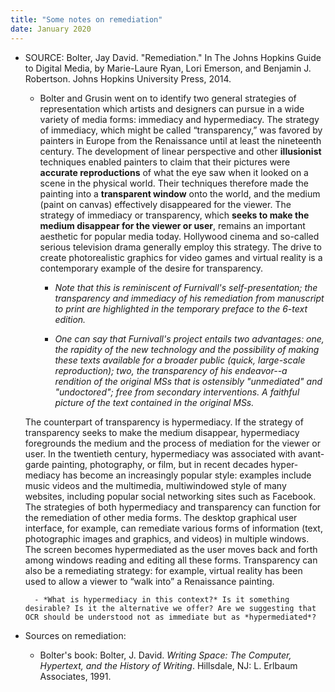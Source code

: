 ```yaml
---
title: "Some notes on remediation"
date: January 2020
---
```


- SOURCE: Bolter, Jay David. "Remediation." In The Johns Hopkins Guide to Digital Media, by Marie-Laure Ryan, Lori Emerson, and Benjamin J. Robertson. Johns Hopkins University Press, 2014.

    - Bolter and Grusin went on to identify two general strategies of representation which artists and designers can pursue in a wide variety of media forms: immediacy and hypermediacy. The strategy of immediacy, which might be called “transparency,” was favored by painters in Europe from the Renaissance until at least the nineteenth century. The development of linear perspective and other **illusionist** techniques enabled painters to claim that their pictures were **accurate reproductions** of what the eye saw when it looked on a scene in the physical world. Their techniques therefore made the painting into a **transparent window** onto the world, and the medium (paint on canvas) effectively disappeared for the viewer. The strategy of immediacy or transparency, which **seeks to make the medium disappear for the viewer or user**, remains an important aesthetic for popular media today. Hollywood cinema and so-called serious television drama generally employ this strategy. The drive to create photorealistic graphics for video games and virtual reality is a contemporary example of the desire for transparency.

        - *Note that this is reminiscent of Furnivall's self-presentation; the transparency and immediacy of his remediation from manuscript to print are highlighted in the temporary preface to the 6-text edition.*

        - *One can say that Furnivall's project entails two advantages: one, the rapidity of the new technology and the possibility of making these texts available for a broader public (quick, large-scale reproduction); two, the transparency of his endeavor--a rendition of the original MSs that is ostensibly "unmediated" and "undoctored"; free from secondary interventions. A faithful picture of the text contained in the original MSs.*

    The counterpart of transparency is hypermediacy. If the strategy of transparency seeks to make the medium disappear, hypermediacy foregrounds the medium and the process of mediation for the viewer or user. In the twentieth century, hypermediacy was associated with avant-garde painting, photography, or film, but in recent decades hyper-mediacy has become an increasingly popular style: examples include music videos and the multimedia, multiwindowed style of many websites, including popular social networking sites such as Facebook. The strategies of both hypermediacy and transparency can function for the remediation of other media forms. The desktop graphical user interface, for example, can remediate various forms of information (text, photographic images and graphics, and videos) in multiple windows. The screen becomes hypermediated as the user moves back and forth among windows reading and editing all these forms. Transparency can also be a remediating strategy: for example, virtual reality has been used to allow a viewer to “walk into” a Renaissance painting.

        - *What is hypermediacy in this context?* Is it something desirable? Is it the alternative we offer? Are we suggesting that OCR should be understood not as immediate but as *hypermediated*?


- Sources on remediation:

    - Bolter's book: Bolter, J. David. *Writing Space: The Computer, Hypertext, and the History of Writing*. Hillsdale, NJ: L. Erlbaum Associates, 1991.
